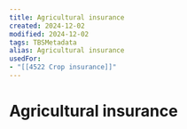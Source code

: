 ```yaml
---
title: Agricultural insurance
created: 2024-12-02
modified: 2024-12-02
tags: TBSMetadata
alias: Agricultural insurance
usedFor:
- "[[4522 Crop insurance]]"
---
```

# Agricultural insurance
